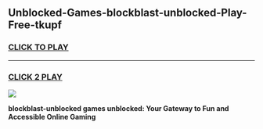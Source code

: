 
## Unblocked-Games-blockblast-unblocked-Play-Free-tkupf
<h3>
<a href="https://premium76.site?title=blockblast-unblocked&ref=23A">CLICK TO PLAY</a></h3>
<hr>

<h3>
<a href="https://premium76.site?title=blockblast-unblocked&ref=23A">CLICK 2 PLAY</a>
  
</h3>

<a href="https://premium76.site?title=blockblast-unblocked&ref=23A"><img src="https://clearcache.store/games.png"></a>


**blockblast-unblocked games unblocked: Your Gateway to Fun and Accessible Online Gaming**
